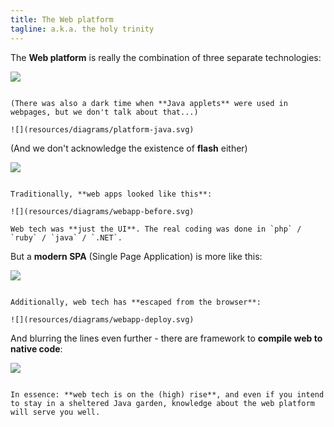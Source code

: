 ```yaml
---
title: The Web platform
tagline: a.k.a. the holy trinity
---
```


The **Web platform** is really the combination of three separate technologies:

![](resources/diagrams/platform.svg)

~~~

(There was also a dark time when **Java applets** were used in webpages, but we don't talk about that...)

![](resources/diagrams/platform-java.svg)

~~~

(And we don't acknowledge the existence of **flash** either)

![](resources/diagrams/platform-flash.svg)

~~~

Traditionally, **web apps looked like this**:

![](resources/diagrams/webapp-before.svg)

Web tech was **just the UI**. The real coding was done in `php` / `ruby` / `java` / `.NET`.

~~~

But a **modern SPA** (Single Page Application) is more like this:

![](resources/diagrams/webapp-now.svg)

~~~

Additionally, web tech has **escaped from the browser**:

![](resources/diagrams/webapp-deploy.svg)

~~~

And blurring the lines even further - there are framework to **compile web to native code**:

![](resources/diagrams/webapp-deploy-compile.svg)

~~~

In essence: **web tech is on the (high) rise**, and even if you intend to stay in a sheltered Java garden, knowledge about the web platform will serve you well.